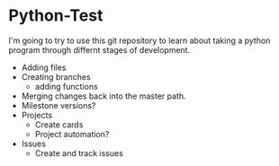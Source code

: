 # Python-Test


I'm going to try to use this git repository to learn about taking a python program through differnt stages of development.

* Adding files
* Creating branches
  * adding functions
* Merging changes back into the master path.
* Milestone versions?
* Projects
  * Create cards
  * Project automation?
* Issues
  * Create and track issues
